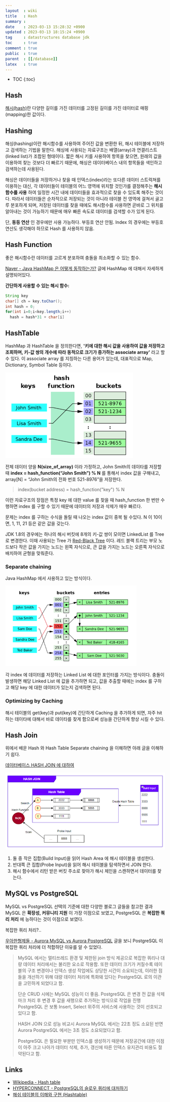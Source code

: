 ```yaml
---
layout  : wiki
title   : Hash
summary : 
date    : 2023-03-13 15:28:32 +0900
updated : 2023-03-13 18:15:24 +0900
tag     : datastructures database jdk
toc     : true
comment : true
public  : true
parent  : [[/database]]
latex   : true
---
```

* TOC
{:toc}

## Hash

[해시(hash)](http://wiki.hash.kr/index.php/%ED%95%B4%EC%8B%9C)란 다양한 길이를 가진 데이터를 고정된 길이를 가진 데이터로 매핑(mapping)한 값이다.

## Hashing

해싱(hashing)이란 해시함수를 사용하여 주어진 값을 변환한 뒤, 해시 테이블에 저장하고 검색하는 기법을 말한다. 해싱에 사용되는 자료구조는 배열(array)과 연결리스트(linked list)가 조합된 형태이다. 짧은 해시 키를 사용하여 항목을 찾으면, 원래의 값을 이용하여 찾는 것보다 더 빠르기 때문에, 해싱은 데이터베이스 내의 항목들을 색인하고 검색하는데 사용된다.

해싱은 데이터들을 저장하거나 찾을 때 인덱스(index)라는 또다른 데이터 스트럭쳐를 이용하는 대신, 각 데이터들이 테이블의 어느 영역에 위치할 것인가를 결정해주는 __해시함수를 사용__ 하여 일정한 시간 내에 데이터들을 효과적으로 찾을 수 있도록 해주는 것이다. 따라서 데이터들은 순차적으로 저장되는 것이 아니라 테이블 전 영역에 걸쳐서 골고루 분포하게 되며, 저장된 데이터를 찾을 때에도 해시함수를 사용하면 곧바로 그 위치를 알아내는 것이 가능하기 때문에 매우 빠른 속도로 데이터를 검색할 수가 있게 된다.

단, __동등 연산__ 인 경우에만 사용 가능하다. 부등호 연산 안됨. Index 의 경우에는 부등호 연산도 생각해야 하므로 Hash 를 사용하지 않음.

## Hash Function

좋은 해시함수란 데이터를 고르게 분포하여 충돌을 최소화할 수 있는 함수.

[Naver - Java HashMap 은 어떻게 동작하는가?](https://d2.naver.com/helloworld/831311) 글에 HashMap 에 대해서 자세하게 설명되어있다.

__간단하게 사용할 수 있는 해시 함수:__
```java
String key
char[] ch = key.toChar();
int hash = 0;
for(int i=0;i<key.length;i++)
  hash = hash*31 + char[i]
```

## HashTable

HashMap 과 HashTable 을 정의한다면, __'키에 대한 해시 값을 사용하여 값을 저장하고 조회하며, 키-값 쌍의 개수에 따라 동적으로 크기가 증가하는 associate array'__ 라고 할 수 있다. 이 associate array 를 지칭하는 다른 용어가 있는데, 대표적으로 Map, Dictionary, Symbol Table 등이다.

![](/resource/wiki/datastrcutures-hash/hash-table.png)

전체 데이터 양을 __N(size_of_array)__ 이라 가정하고, John Smith의 데이타를 저장할때 __index = hash_function(“John Smith”) % N__  를 통해서 index 값을 구해내고, array[N] = “John Smith의 전화 번호 521-8976”을 저장한다.

> index(bucket address) = hash_function("key") % N

이런 자료구조의 장점은 특정 key 에 대한 value 를 찾을 때 hash_function 한 번만 수행하면 index 를 구할 수 있기 때문에 데이터의 저장과 삭제가 매우 빠르다.

문제는 index 를 구하는 수식을 돌릴 때 나오는 index 값이 중복 될 수있다. N 이 10이면, 1, 11, 21 등은 같은 값을 갖는다.

JDK 1.8의 경우에는 하나의 해시 버킷에 8개의 키-값 쌍이 모이면 LinkedList 를 Tree 로 변경한다. 이때 사용되는 Tree 가 [Red-Black Tree](https://ko.wikipedia.org/wiki/%EB%A0%88%EB%93%9C-%EB%B8%94%EB%9E%99_%ED%8A%B8%EB%A6%AC) 이다. 레드 블랙 트리는 부모 노드보다 작은 값을 가지는 노드는 왼쪽 자식으로, 큰 값을 가지는 노드는 오른쪽 자식으로 배치하여 균형을 맞춰준다.

### Separate chaining

Java HashMap 에서 사용하고 있는 방식이다. 

![](/resource/wiki/datastrcutures-hash/separate-chaining.png)

각 index 에 데이터를 저장하는 Linked List 에 대한 포인터를 가지는 방식이다. 충돌이 발생하면 해당 Linked List 에 값을 추가하면 되고, 값을 추출할 때에는 index 를 구하고 해당 key 에 대한 데이터가 있는지 검색하면 된다.

### Optimizing by Caching

해시 테이블의 get(key)과 put(key)에 간단하게 Caching 을 추가하게 되면, 자주 hit 하는 데이타에 대해서 바로 데이타를 찾게 함으로써 성능을 간단하게 향상 시킬 수 있다.

## Hash Join

위에서 배운 Hash 와 Hash Table Separate chaining 을 이해하면 아래 글을 이해하기 쉽다.

[데이터베이스 HASH JOIN 에 대하여](https://coding-factory.tistory.com/758) 

![](/resource/wiki/datastrcutures-hash/hash-join.png)

1. 둘 중 작은 집합(Build Input)을 읽어 Hash Area 에 해시 테이블을 생성한다.
2. 반대쪽 큰 집합(Probe Input)을 읽어 해시 테이블을 탐색하면서 JOIN 한다.
3. 해시 함수에서 리턴 받은 버킷 주소로 찾아가 해시 체인을 스캔하면서 데이터를 찾는다.

## MySQL vs PostgreSQL

MySQL vs PostgreSQL 선택의 기준에 대한 다양한 블로그 글들을 참고한 결과 MySQL 은 __확장성, 커뮤니티 지원__ 이 가장 이점으로 보였고, PostgreSQL 은 __복잡한 쿼리 처리__ 에 능하다는 것이 이점으로 보였다.

복잡한 쿼리 처리?..

[우아한형제들 - Aurora MySQL vs Aurora PostgreSQL](https://techblog.woowahan.com/6550/) 글을 보니 PostgreSQL 이 복잡한 쿼리 처리에 더 적합하단 이유를 알 수 있었다.

> MySQL 에서는 멀티쓰레드 환경 및 제한된 join 방식 제공으로 복잡한 쿼리나 대량 데이터 처리에서는 불리한 요소로 작용함. 또한 데이터 크기가 커질수록 테이블의 구조 변경이나 인덱스 생성 작업에도 상당한 시간이 소요되는데, 이러한 점들을 개선하기 위해 대량 데이터 처리에 특화돼 있다는 PostgreSQL 로의 이관을 고민하게 되었다고 함.
> 
> 단순 CRUD 시에는 MySQL 성능이 더 좋음. PostgreSQL 은 변경 전 값을 삭제마크 처리 후 변경 후 값을 새행으로 추가하는 방식으로 작업을 진행 PostgreSQL 은 보통 Insert, Select 위주의 서비스에 사용하는 것이 선호되고 있다고 함.
> 
> HASH JOIN 으로 성능 비교시 Aurora MySQL 에서는 22초 정도 소요된 반면 Aurora PostgreSQL 에서는 3초 정도 소요되었다고 함.
> 
> PostgreSQL 은 필요한 부분만 인덱스를 생성하기 때문에 저장공간에 대한 이점이 아주 크고 나아가 데이터 삭제, 추가, 갱신에 따른 인덱스 유지관리 비용도 절약된다고 함.

## Links

- [Wikipedia - Hash table](https://en.wikipedia.org/wiki/Hash_table)
- [HYPERCONNECT - PostgreSQL의 슬로우 쿼리에 대처하기](https://hyperconnect.github.io/2020/08/31/improve-slow-query.html)
- [해쉬 테이블의 이해와 구현 (Hashtable)](https://bcho.tistory.com/1072)